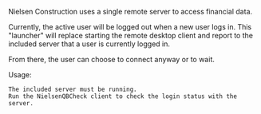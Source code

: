 Nielsen Construction uses a single remote server to access financial data.

Currently, the active user will be logged out when a new user logs in.
This "launcher" will replace starting the remote desktop client and report to the included server that a user is currently logged in.

From there, the user can choose to connect anyway or to wait.


Usage:

    The included server must be running. 
    Run the NielsenQBCheck client to check the login status with the server.
